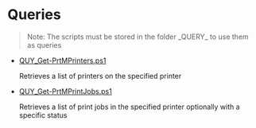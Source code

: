 # Queries

> Note: The scripts must be stored in the folder \_QUERY_ to use them as queries

+ [QUY_Get-PrtMPrinters.ps1](./QUY_Get-PrtMPrinters.ps1)

  Retrieves a list of printers on the specified printer

+ [QUY_Get-PrtMPrintJobs.ps1](./QUY_Get-PrtMPrintJobs.ps1)

  Retrieves a list of print jobs in the specified printer optionally with a specific status
